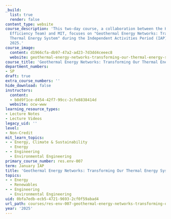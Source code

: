```yaml
---
_build:
  list: true
  render: false
content_type: website
course_description: 'This two-day course, a collaboration between the HEET (Home Energy
  Efficiency Team) and MIT, focuses on "Geothermal Energy Networks: Transforming our
  Thermal Energy System" during the Independent Activities Period (IAP) in January
  2025.'
course_image:
  content: d1966cfa-db97-47a2-ad23-7d3dd4ceeec8
  website: geothermal-energy-networks-transforming-our-thermal-energy-system
course_title: 'Geothermal Energy Networks: Transforming Our Thermal Energy System'
department_numbers:
- SP
draft: true
extra_course_numbers: ''
hide_download: false
instructors:
  content:
  - b8d9f1ce-d454-42f7-99cc-2cfe8838414d
  website: ocw-www
learning_resource_types:
- Lecture Notes
- Lecture Videos
legacy_uid: ''
level:
- Non-Credit
mit_learn_topics:
- - Energy, Climate & Sustainability
  - Energy
- - Engineering
  - Environmental Engineering
primary_course_number: res.env-007
term: January IAP
title: 'Geothermal Energy Networks: Transforming Our Thermal Energy System'
topics:
- - Energy
  - Renewables
- - Engineering
  - Environmental Engineering
uid: 0bfa7edb-ecb5-4721-9693-2cf0f59abad4
url_path: courses/res-env-007-geothermal-energy-networks-transforming-our-thermal-energy-system-january-iap-2025
year: '2025'
---
```

